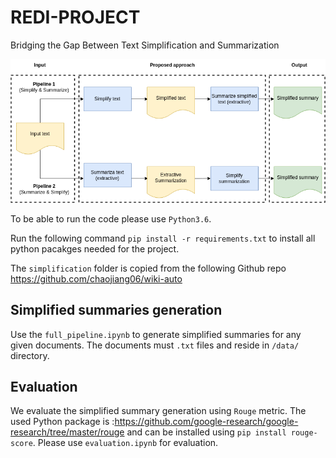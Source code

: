 # REDI-PROJECT
Bridging the Gap Between Text Simplification and Summarization

![Our simplified summary pipeline](	simplified_summary_diagram.png?raw=true "Title")

To be able to run the code please use `Python3.6`.

Run the following command `pip install -r requirements.txt` to install all python pacakges needed for the project.

The `simplification` folder is copied from the following Github repo https://github.com/chaojiang06/wiki-auto


## Simplified summaries generation

Use the `full_pipeline.ipynb` to generate simplified summaries for any given documents. The documents must `.txt` files and reside in `/data/` directory. 


## Evaluation
We evaluate the simplified summary generation using `Rouge` metric. The used Python package is :https://github.com/google-research/google-research/tree/master/rouge and can be installed using `pip install rouge-score`. Please use `evaluation.ipynb` for evaluation.


